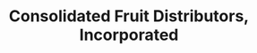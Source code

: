 ---
title: "Consolidated Fruit Distributors, Incorporated"
url: /alpena/consolidated-fruit-distributors-incorporated/
shop: Großhandel
---